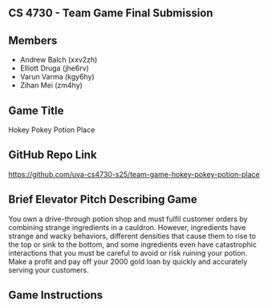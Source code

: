 ## CS 4730 - Team Game Final Submission	

## Members

- Andrew Balch (xxv2zh)
- Elliott Druga (jhe6rv)
- Varun Varma (kgy6hy)
- Zihan Mei (zm4hy)

## Game Title

Hokey Pokey Potion Place

## GitHub Repo Link

https://github.com/uva-cs4730-s25/team-game-hokey-pokey-potion-place 

## Brief Elevator Pitch Describing Game

You own a drive-through potion shop and must fulfil customer orders by combining strange ingredients in a cauldron. However, ingredients have strange and wacky behaviors, different densities that cause them to rise to the top or sink to the bottom, and some ingredients even have catastrophic interactions that you must be careful to avoid or risk ruining your potion. Make a profit and pay off your 2000 gold loan by quickly and accurately serving your customers.

## Game Instructions


